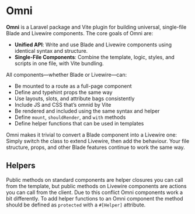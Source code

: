# Omni

**Omni** is a Laravel package and Vite plugin for building universal, single-file Blade and Livewire components. The core goals of Omni are:

- **Unified API**: Write and use Blade and Livewire components using identical syntax and structure.
- **Single-File Components**: Combine the template, logic, styles, and scripts in one file, with Vite bundling.

All components—whether Blade or Livewire—can:

- Be mounted to a route as a full-page component  
- Define and typehint props the same way  
- Use layouts, slots, and attribute bags consistently  
- Include JS and CSS that’s omnid by Vite  
- Be rendered and included using the same syntax and helper  
- Define `mount`, `shouldRender`, and `with` methods  
- Define helper functions that can be used in templates

Omni makes it trivial to convert a Blade component into a Livewire one: Simply switch the class to extend Livewire, then add the behaviour. Your file structure, props, and other Blade features continue to work the same way.


## Helpers

Public methods on standard components are helper closures you can call from the template, but public methods on Livewire components are actions you can call from the client. Due to this conflict Omni components work a bit differently. To add helper functions to an Omni component the method should  be defined as `protected` with a `#[Helper]` attribute. 